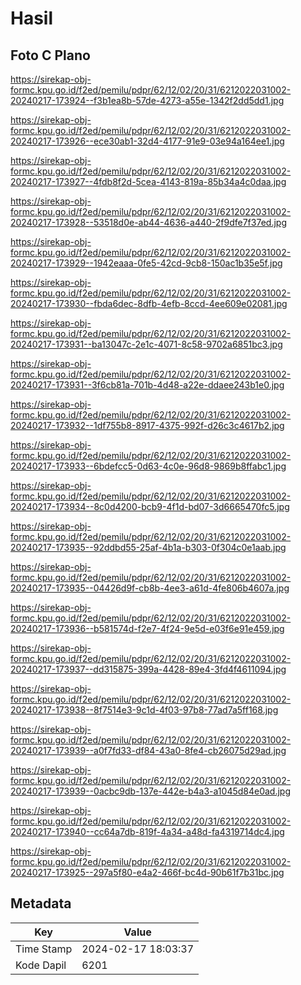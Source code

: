# Hasil

## Foto C Plano

https://sirekap-obj-formc.kpu.go.id/f2ed/pemilu/pdpr/62/12/02/20/31/6212022031002-20240217-173924--f3b1ea8b-57de-4273-a55e-1342f2dd5dd1.jpg

https://sirekap-obj-formc.kpu.go.id/f2ed/pemilu/pdpr/62/12/02/20/31/6212022031002-20240217-173926--ece30ab1-32d4-4177-91e9-03e94a164ee1.jpg

https://sirekap-obj-formc.kpu.go.id/f2ed/pemilu/pdpr/62/12/02/20/31/6212022031002-20240217-173927--4fdb8f2d-5cea-4143-819a-85b34a4c0daa.jpg

https://sirekap-obj-formc.kpu.go.id/f2ed/pemilu/pdpr/62/12/02/20/31/6212022031002-20240217-173928--53518d0e-ab44-4636-a440-2f9dfe7f37ed.jpg

https://sirekap-obj-formc.kpu.go.id/f2ed/pemilu/pdpr/62/12/02/20/31/6212022031002-20240217-173929--1942eaaa-0fe5-42cd-9cb8-150ac1b35e5f.jpg

https://sirekap-obj-formc.kpu.go.id/f2ed/pemilu/pdpr/62/12/02/20/31/6212022031002-20240217-173930--fbda6dec-8dfb-4efb-8ccd-4ee609e02081.jpg

https://sirekap-obj-formc.kpu.go.id/f2ed/pemilu/pdpr/62/12/02/20/31/6212022031002-20240217-173931--ba13047c-2e1c-4071-8c58-9702a6851bc3.jpg

https://sirekap-obj-formc.kpu.go.id/f2ed/pemilu/pdpr/62/12/02/20/31/6212022031002-20240217-173931--3f6cb81a-701b-4d48-a22e-ddaee243b1e0.jpg

https://sirekap-obj-formc.kpu.go.id/f2ed/pemilu/pdpr/62/12/02/20/31/6212022031002-20240217-173932--1df755b8-8917-4375-992f-d26c3c4617b2.jpg

https://sirekap-obj-formc.kpu.go.id/f2ed/pemilu/pdpr/62/12/02/20/31/6212022031002-20240217-173933--6bdefcc5-0d63-4c0e-96d8-9869b8ffabc1.jpg

https://sirekap-obj-formc.kpu.go.id/f2ed/pemilu/pdpr/62/12/02/20/31/6212022031002-20240217-173934--8c0d4200-bcb9-4f1d-bd07-3d6665470fc5.jpg

https://sirekap-obj-formc.kpu.go.id/f2ed/pemilu/pdpr/62/12/02/20/31/6212022031002-20240217-173935--92ddbd55-25af-4b1a-b303-0f304c0e1aab.jpg

https://sirekap-obj-formc.kpu.go.id/f2ed/pemilu/pdpr/62/12/02/20/31/6212022031002-20240217-173935--04426d9f-cb8b-4ee3-a61d-4fe806b4607a.jpg

https://sirekap-obj-formc.kpu.go.id/f2ed/pemilu/pdpr/62/12/02/20/31/6212022031002-20240217-173936--b581574d-f2e7-4f24-9e5d-e03f6e91e459.jpg

https://sirekap-obj-formc.kpu.go.id/f2ed/pemilu/pdpr/62/12/02/20/31/6212022031002-20240217-173937--dd315875-399a-4428-89e4-3fd4f4611094.jpg

https://sirekap-obj-formc.kpu.go.id/f2ed/pemilu/pdpr/62/12/02/20/31/6212022031002-20240217-173938--8f7514e3-9c1d-4f03-97b8-77ad7a5ff168.jpg

https://sirekap-obj-formc.kpu.go.id/f2ed/pemilu/pdpr/62/12/02/20/31/6212022031002-20240217-173939--a0f7fd33-df84-43a0-8fe4-cb26075d29ad.jpg

https://sirekap-obj-formc.kpu.go.id/f2ed/pemilu/pdpr/62/12/02/20/31/6212022031002-20240217-173939--0acbc9db-137e-442e-b4a3-a1045d84e0ad.jpg

https://sirekap-obj-formc.kpu.go.id/f2ed/pemilu/pdpr/62/12/02/20/31/6212022031002-20240217-173940--cc64a7db-819f-4a34-a48d-fa4319714dc4.jpg

https://sirekap-obj-formc.kpu.go.id/f2ed/pemilu/pdpr/62/12/02/20/31/6212022031002-20240217-173925--297a5f80-e4a2-466f-bc4d-90b61f7b31bc.jpg


## Metadata

| Key        | Value               |
| ---------- | ------------------- |
| Time Stamp | 2024-02-17 18:03:37 |
| Kode Dapil | 6201                |



